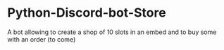 # Python-Discord-bot-Store
A bot allowing to create a shop of 10 slots in an embed and to buy some with an order (to come)
